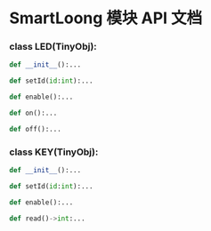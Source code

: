 # SmartLoong 模块 API 文档

### class LED(TinyObj):
``` python
def __init__():...
```

``` python
def setId(id:int):...
```

``` python
def enable():...
```

``` python
def on():...
```

``` python
def off():...
```

### class KEY(TinyObj):
``` python
def __init__():...
```

``` python
def setId(id:int):...
```

``` python
def enable():...
```

``` python
def read()->int:...
```

